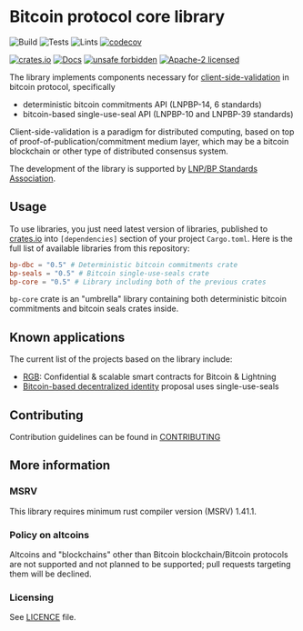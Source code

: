# Bitcoin protocol core library

![Build](https://github.com/LNP-BP/bp-core/workflows/Build/badge.svg)
![Tests](https://github.com/LNP-BP/bp-core/workflows/Tests/badge.svg)
![Lints](https://github.com/LNP-BP/bp-core/workflows/Lints/badge.svg)
[![codecov](https://codecov.io/gh/LNP-BP/bp-core/branch/master/graph/badge.svg)](https://codecov.io/gh/LNP-BP/bp-core)

[![crates.io](https://img.shields.io/crates/v/bp-core)](https://crates.io/crates/bp-core)
[![Docs](https://docs.rs/bp-core/badge.svg)](https://docs.rs/bp-core)
[![unsafe forbidden](https://img.shields.io/badge/unsafe-forbidden-success.svg)](https://github.com/rust-secure-code/safety-dance/)
[![Apache-2 licensed](https://img.shields.io/crates/l/bp-core)](./LICENSE)

The library implements components necessary for [client-side-validation] in bitcoin 
protocol, specifically
- deterministic bitcoin commitments API (LNPBP-14, 6 standards)
- bitcoin-based single-use-seal API (LNPBP-10 and LNPBP-39 standards)

Client-side-validation is a paradigm for distributed computing, based on top of
proof-of-publication/commitment medium layer, which may be a bitcoin blockchain
or other type of distributed consensus system.

The development of the library is supported by [LNP/BP Standards Association](https://lnp-bp.org).


## Usage

To use libraries, you just need latest version of libraries, published to 
[crates.io](https://crates.io) into `[dependencies]` section of your project 
`Cargo.toml`. Here is the full list of available libraries from this repository:

```toml
bp-dbc = "0.5" # Deterministic bitcoin commitments crate
bp-seals = "0.5" # Bitcoin single-use-seals crate
bp-core = "0.5" # Library including both of the previous crates
```

`bp-core` crate is an "umbrella" library containing both deterministic bitcoin
commitments and bitcoin seals crates inside.


## Known applications

The current list of the projects based on the library include:
* [RGB](https://github.com/LNP-BP/rgb-node): Confidential & scalable smart
  contracts for Bitcoin & Lightning
* [Bitcoin-based decentralized identity](https://lists.linuxfoundation.org/pipermail/bitcoin-dev/2021-February/018381.html) 
  proposal uses single-use-seals


## Contributing

Contribution guidelines can be found in [CONTRIBUTING](CONTRIBUTING.md)


## More information

### MSRV

This library requires minimum rust compiler version (MSRV) 1.41.1.

### Policy on altcoins

Altcoins and "blockchains" other than Bitcoin blockchain/Bitcoin protocols are 
not supported and not planned to be supported; pull requests targeting them will 
be declined.

### Licensing

See [LICENCE](LICENSE) file.


[rust-bitcoin]: https://github.com/rust-bitcoin/rust-bitcoin
[descriptor-wallet]: https://github.com/LNP-BP/descriptor-wallet
[client-side-validation]: https://docs.rs/client_side_validation/
